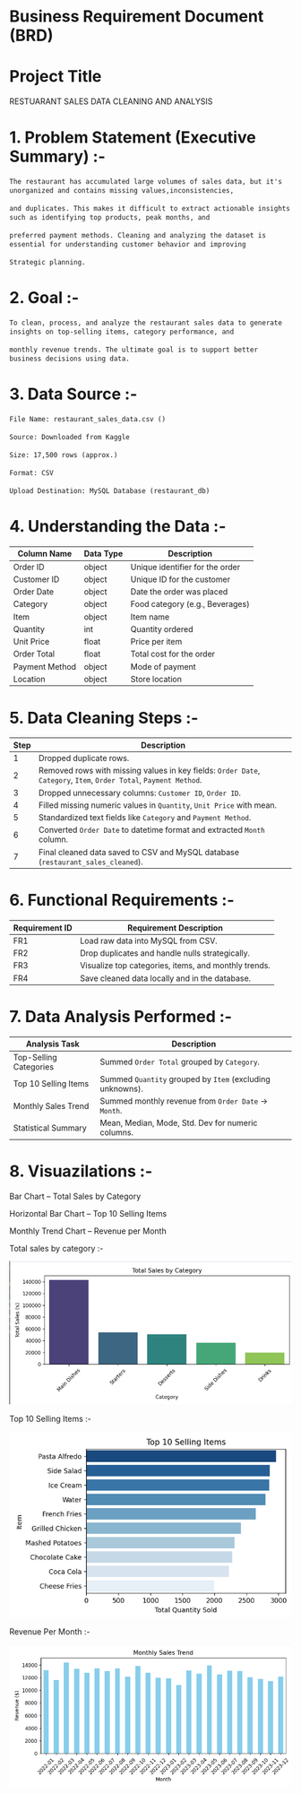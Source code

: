 #                                Business Requirement Document (BRD)

# Project Title
  
  RESTUARANT SALES DATA CLEANING AND ANALYSIS

  # 1. Problem Statement (Executive Summary) :-

    The restaurant has accumulated large volumes of sales data, but it's unorganized and contains missing values,inconsistencies,

    and duplicates. This makes it difficult to extract actionable insights such as identifying top products, peak months, and 
    
    preferred payment methods. Cleaning and analyzing the dataset is essential for understanding customer behavior and improving

    Strategic planning.

  # 2. Goal :-

    To clean, process, and analyze the restaurant sales data to generate insights on top-selling items, category performance, and
    
    monthly revenue trends. The ultimate goal is to support better business decisions using data.

  # 3. Data Source :-

    File Name: restaurant_sales_data.csv ()

    Source: Downloaded from Kaggle

    Size: 17,500 rows (approx.)

    Format: CSV

    Upload Destination: MySQL Database (restaurant_db)

 # 4. Understanding the Data :-

| Column Name     | Data Type | Description                           |
|-----------------|-----------|---------------------------------------|
| Order ID        | object    | Unique identifier for the order       |
| Customer ID     | object    | Unique ID for the customer            |
| Order Date      | object    | Date the order was placed             |
| Category        | object    | Food category (e.g., Beverages)       |
| Item            | object    | Item name                             |
| Quantity        | int       | Quantity ordered                      |
| Unit Price      | float     | Price per item                        |
| Order Total     | float     | Total cost for the order              |
| Payment Method  | object    | Mode of payment                       |
| Location        | object    | Store location                        |


 # 5. Data Cleaning Steps :-

| Step | Description                                                                                                         |
|----- |---------------------------------------------------------------------------------------------------------------------|
| 1    | Dropped duplicate rows.                                                                                             |
| 2    | Removed rows with missing values in key fields: `Order Date`, `Category`, `Item`, `Order Total`, `Payment Method`. |
| 3    | Dropped unnecessary columns: `Customer ID`, `Order ID`.                                                             |
| 4    | Filled missing numeric values in `Quantity`, `Unit Price` with mean.                                                |
| 5    | Standardized text fields like `Category` and `Payment Method`.                                                      |
| 6    | Converted `Order Date` to datetime format and extracted `Month` column.                                             |
| 7    | Final cleaned data saved to CSV and MySQL database (`restaurant_sales_cleaned`).                                    |


 # 6. Functional Requirements :-

| Requirement ID | Requirement Description                              |
|----------------|------------------------------------------------------|
| FR1           | Load raw data into MySQL from CSV.                   |
| FR2           | Drop duplicates and handle nulls strategically.      |
| FR3           | Visualize top categories, items, and monthly trends. |
| FR4           | Save cleaned data locally and in the database.       |


 # 7. Data Analysis Performed :-
 
| Analysis Task          | Description                                               |
|------------------------|-----------------------------------------------------------|
| Top-Selling Categories | Summed `Order Total` grouped by `Category`.               |
| Top 10 Selling Items   | Summed `Quantity` grouped by `Item` (excluding unknowns). |
| Monthly Sales Trend    | Summed monthly revenue from `Order Date` → `Month`.       |
| Statistical Summary    | Mean, Median, Mode, Std. Dev for numeric columns.         |


 # 8. Visuazilations :-

   Bar Chart               –     Total Sales by Category

   Horizontal Bar Chart    –     Top 10 Selling Items

   Monthly Trend Chart     –     Revenue per Month


Total sales by category :-

<img src = "https://github.com/Maanvitha6/GENAI/blob/main/Assets/figure%201(total%20sales%20by%20category).png">

Top 10 Selling Items :-

<img src = "https://github.com/Maanvitha6/GENAI/blob/main/Assets/figure%202(Top%2010%20selling%20items).png">

Revenue Per Month :-

<img src = "https://github.com/Maanvitha6/GENAI/blob/main/Assets/figure%203(Monthly%20sales%20trend).png">



